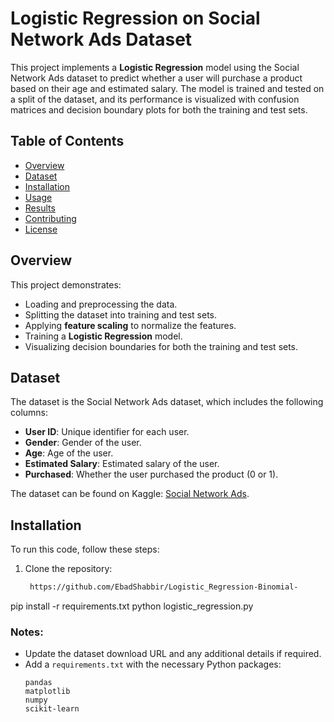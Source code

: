 # Logistic Regression on Social Network Ads Dataset

This project implements a **Logistic Regression** model using the Social Network Ads dataset to predict whether a user will purchase a product based on their age and estimated salary. The model is trained and tested on a split of the dataset, and its performance is visualized with confusion matrices and decision boundary plots for both the training and test sets.

## Table of Contents
- [Overview](#overview)
- [Dataset](#dataset)
- [Installation](#installation)
- [Usage](#usage)
- [Results](#results)
- [Contributing](#contributing)
- [License](#license)

## Overview
This project demonstrates:
- Loading and preprocessing the data.
- Splitting the dataset into training and test sets.
- Applying **feature scaling** to normalize the features.
- Training a **Logistic Regression** model.
- Visualizing decision boundaries for both the training and test sets.

## Dataset
The dataset is the Social Network Ads dataset, which includes the following columns:
- **User ID**: Unique identifier for each user.
- **Gender**: Gender of the user.
- **Age**: Age of the user.
- **Estimated Salary**: Estimated salary of the user.
- **Purchased**: Whether the user purchased the product (0 or 1).

The dataset can be found on Kaggle: [Social Network Ads](https://www.kaggle.com).

## Installation
To run this code, follow these steps:

1. Clone the repository:
   ```bash
    https://github.com/EbadShabbir/Logistic_Regression-Binomial-
   
   
pip install -r requirements.txt
python logistic_regression.py

### Notes:
- Update the dataset download URL and any additional details if required.
- Add a `requirements.txt` with the necessary Python packages:
  ```text
  pandas
  matplotlib
  numpy
  scikit-learn
